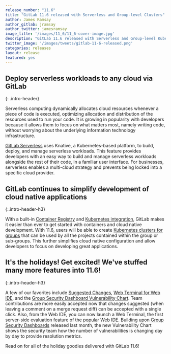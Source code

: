 ```yaml
---
release_number: "11.6"
title: "GitLab 11.6 released with Serverless and Group-level Clusters"
author: James Ramsay
author_gitlab: jramsay
author_twitter: jamesramsay
image_title: '/images/11_6/11_6-cover-image.jpg'
description: "GitLab 11.6 released with Serverless and Group-level Kubernetes Clusters for even greater cloud native simplicity."
twitter_image: '/images/tweets/gitlab-11-6-released.png'
categories: releases
layout: release
featured: yes
---
```


## Deploy serverless workloads to any cloud via GitLab
{: .intro-header}

Serverless computing dynamically allocates cloud resources whenever a piece of code is executed, optimizing allocation and distribution of the resources used to run your code. It is growing in popularity with developers because it allows them to focus on what matters most, namely writing code, without worrying about the underlying information technology infrastructure.

[GitLab Serverless](/topics/serverless/) uses Knative, a Kubernetes-based platform, to build, deploy, and manage serverless workloads. This feature provides developers with an easy way to build and manage serverless workloads alongside the rest of their code, in a familiar user interface. For businesses, serverless enables a multi-cloud strategy and prevents being locked into a specific cloud provider.

## GitLab continues to simplify development of cloud native applications
{:.intro-header-h3}

With a built-in [Container Registry](https://docs.gitlab.com/ee/user/packages/container_registry/index.html) and [Kubernetes integration](https://docs.gitlab.com/ee/user/project/clusters/index.html), GitLab makes it easier than ever to get started with containers and cloud native development. With 11.6, users will be able to create [Kubernetes clusters for groups](#kubernetes-clusters-for-groups-beta) that can be used by all the projects contained within the group or sub-groups. This further simplifies cloud native configuration and allow developers to focus on developing great applications.

## It's the holidays! Get excited! We've stuffed many more features into 11.6!
{:.intro-header-h3}

A few of our favorites include [Suggested Changes](#suggested-changes), [Web Terminal for Web IDE](#web-terminal-for-web-ide-beta), and the [Group Security Dashboard Vulnerability Chart](#vulnerability-chart-for-group-security-dashboards). Team contributions are more easily accepted now that changes suggested (when leaving a comment on a merge request diff) can be accepted with a single click. Also, from the Web IDE, you can now launch a Web Terminal, the first server-side evaluation feature of the popular Web IDE. Building upon [Group Security Dashboards](https://docs.gitlab.com/ee/user/application_security/security_dashboard/) released last month, the new Vulnerability Chart shows the security team how the number of vulnerabilities is changing day by day to provide resolution metrics.

Read on for all of the holiday goodies delivered with GitLab 11.6!
